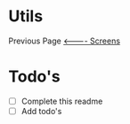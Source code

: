 # Utils
Previous Page [<---- Screens](../Screens/README.md)

# Todo's
- [ ] Complete this readme
- [ ] Add todo's